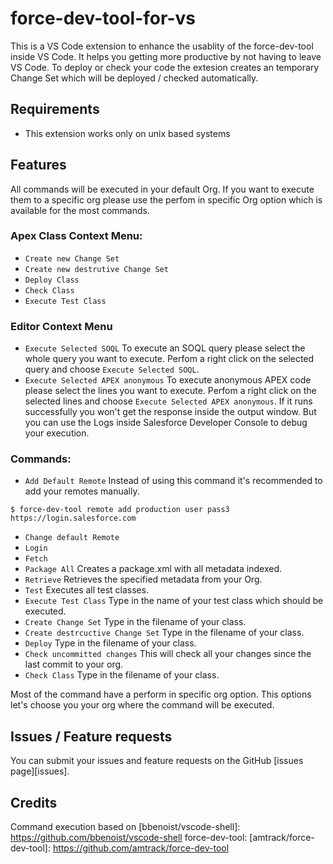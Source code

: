 # force-dev-tool-for-vs

This is a VS Code extension to enhance the usablity of the force-dev-tool inside VS Code.
It helps you getting more productive by not having to leave VS Code.
To deploy or check your code the extesion creates an temporary Change Set which will be deployed / checked automatically.

## Requirements

- This extension works only on unix based systems

## Features
All commands will be executed in your default Org. If you want to execute them to a specific org please use the perfom in specific Org option which is available for the most commands.

### Apex Class Context Menu:
- `Create new Change Set`
- `Create new destrutive Change Set`
- `Deploy Class`
- `Check Class`
- `Execute Test Class`

### Editor Context Menu
- `Execute Selected SOQL`
To execute an SOQL query please select the whole query you want to execute. Perfom a right click on the selected query and choose `Execute Selected SOQL`.
- `Execute Selected APEX anonymous`
To execute anonymous APEX code please select the lines you want to execute. Perfom a right click on the selected lines and choose `Execute Selected APEX anonymous`. If it runs successfully you won't get the response inside the output window. But you can use the Logs inside Salesforce Developer Console to debug your execution.

### Commands:
- `Add Default Remote`
Instead of using this command it's recommended to add your remotes manually.
```console
$ force-dev-tool remote add production user pass3 https://login.salesforce.com
```
- `Change default Remote`
- `Login`
- `Fetch`
- `Package All`
Creates a package.xml with all metadata indexed.
- `Retrieve`
Retrieves the specified metadata from your Org.
- `Test`
Executes all test classes.
- `Execute Test Class`
Type in the name of your test class which should be executed.
- `Create Change Set`
Type in the filename of your class.
- `Create destrcuctive Change Set`
Type in the filename of your class.
- `Deploy`
Type in the filename of your class.
- `Check uncommitted changes`
This will check all your changes since the last commit to your org.
- `Check Class`
Type in the filename of your class.

Most of the command have a perform in specific org option. This options let's choose you your org where the command will be executed.

## Issues / Feature requests
You can submit your issues and feature requests on the GitHub [issues page][issues].

## Credits
Command execution based on [bbenoist/vscode-shell]: https://github.com/bbenoist/vscode-shell
force-dev-tool: [amtrack/force-dev-tool]: https://github.com/amtrack/force-dev-tool